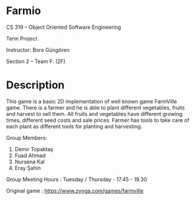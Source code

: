 # Farmio
CS 319 – Object Oriented Software Engineering

Term Project

Instructor: Bora Güngören

Section 2 – Team F: (2F)

# Description

This game is a basic 2D implementation of well known game FarmVille game. There is a farmer and he is able to plant different vegetables, fruits and harvest to sell them. All fruits and vegetables have different growing times, different seed costs and sale prices. Farmer has tools to take care of each plant as different tools for planting and harvesting. 

Group Members: 
1. Demir Topaktaş
2. Fuad Ahmad
3. Nursena Kal
4. Eray Şahin



Group Meeting Hours : 
Tuesday / Thursday - 17.45 - 19.30

Original game : https://www.zynga.com/games/farmville
